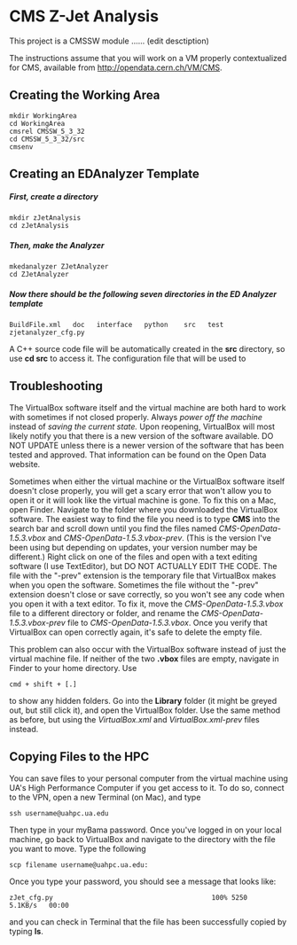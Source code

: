 # CMS Z-Jet Analysis

This project is a CMSSW module ...... (edit desctiption)

The instructions assume that you will work on a VM properly contextualized for CMS, available from http://opendata.cern.ch/VM/CMS.

## Creating the Working Area 
```
mkdir WorkingArea
cd WorkingArea
cmsrel CMSSW_5_3_32
cd CMSSW_5_3_32/src
cmsenv
```

## Creating an EDAnalyzer Template

##### First, create a directory
```
mkdir zJetAnalysis
cd zJetAnalysis
```
##### Then, make the Analyzer
```
mkedanalyzer ZJetAnalyzer
cd ZJetAnalyzer
```
##### Now there should be the following seven directories in the ED Analyzer template
```
BuildFile.xml   doc   interface   python    src   test    zjetanalyzer_cfg.py
```
A C++ source code file will be automatically created in the **src** directory, so use **cd src** to access it. The configuration file that will be used to 

## Troubleshooting
The VirtualBox software itself and the virtual machine are both hard to work with sometimes if not closed properly. Always *power off the machine* instead of *saving the current state.* 
Upon reopening, VirtualBox will most likely notify you that there is a new version of the software available. DO NOT UPDATE unless there is a newer version of the software that has been tested and approved. That information can be found on the Open Data website. 

Sometimes when either the virtual machine or the VirtualBox software itself doesn't close properly, you will get a scary error that won't allow you to open it or it will look like the virtual machine is gone. To fix this on a Mac, open Finder. Navigate to the folder where you downloaded the VirtualBox software. The easiest way to find the file you need is to type **CMS** into the search bar and scroll down until you find the files named *CMS-OpenData-1.5.3.vbox* and *CMS-OpenData-1.5.3.vbox-prev*. (This is the version I've been using but depending on updates, your version number may be different.) Right click on one of the files and open with a text editing software (I use TextEditor), but DO NOT ACTUALLY EDIT THE CODE. The file with the "-prev" extension is the temporary file that VirtualBox makes when you open the software. Sometimes the file without the "-prev" extension doesn't close or save correctly, so you won't see any code when you open it with a text editor. To fix it, move the *CMS-OpenData-1.5.3.vbox* file to a different directory or folder, and rename the *CMS-OpenData-1.5.3.vbox-prev* file to *CMS-OpenData-1.5.3.vbox*. Once you verify that VirtualBox can open correctly again, it's safe to delete the empty file.

This problem can also occur with the VirtualBox software instead of just the virtual machine file. If neither of the two **.vbox** files are empty, navigate in Finder to your home directory. Use 
```
cmd + shift + [.]
```
to show any hidden folders. Go into the **Library** folder (it might be greyed out, but still click it), and open the VirtualBox folder. Use the same method as before, but using the *VirtualBox.xml* and *VirtualBox.xml-prev* files instead. 

## Copying Files to the HPC
You can save files to your personal computer from the virtual machine using UA's High Performance Computer if you get access to it. To do so, connect to the VPN, open a new Terminal (on Mac), and type
```
ssh username@uahpc.ua.edu
```
Then type in your myBama password. 
Once you've logged in on your local machine, go back to VirtualBox and navigate to the directory with the file you want to move. Type the following
```
scp filename username@uahpc.ua.edu:
```
Once you type your password, you should see a message that looks like:
```
zJet_cfg.py                                        100% 5250     5.1KB/s   00:00
```
and you can check in Terminal that the file has been successfully copied by typing **ls**.
